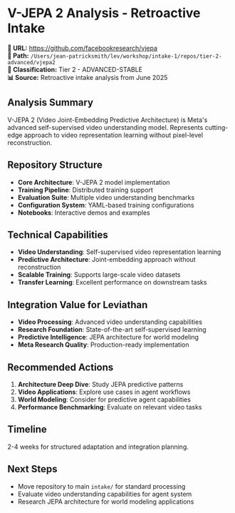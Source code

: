 # V-JEPA 2 Analysis - Retroactive Intake

**🔗 URL:** https://github.com/facebookresearch/vjepa  
**📁 Path:** `/Users/jean-patricksmith/lev/workshop/intake-1/repos/tier-2-advanced/vjepa2`  
**🎯 Classification:** Tier 2 - ADVANCED-STABLE  
**📊 Source:** Retroactive intake analysis from June 2025  

## Analysis Summary

V-JEPA 2 (Video Joint-Embedding Predictive Architecture) is Meta's advanced self-supervised video understanding model. Represents cutting-edge approach to video representation learning without pixel-level reconstruction.

## Repository Structure

- **Core Architecture**: V-JEPA 2 model implementation
- **Training Pipeline**: Distributed training support
- **Evaluation Suite**: Multiple video understanding benchmarks
- **Configuration System**: YAML-based training configurations
- **Notebooks**: Interactive demos and examples

## Technical Capabilities

- **Video Understanding**: Self-supervised video representation learning
- **Predictive Architecture**: Joint-embedding approach without reconstruction
- **Scalable Training**: Supports large-scale video datasets
- **Transfer Learning**: Excellent performance on downstream tasks

## Integration Value for Leviathan

- **Video Processing**: Advanced video understanding capabilities
- **Research Foundation**: State-of-the-art self-supervised learning
- **Predictive Intelligence**: JEPA architecture for world modeling
- **Meta Research Quality**: Production-ready implementation

## Recommended Actions

1. **Architecture Deep Dive**: Study JEPA predictive patterns
2. **Video Applications**: Explore use cases in agent workflows
3. **World Modeling**: Consider for predictive agent capabilities
4. **Performance Benchmarking**: Evaluate on relevant video tasks

## Timeline

2-4 weeks for structured adaptation and integration planning.

## Next Steps

- Move repository to main `intake/` for standard processing
- Evaluate video understanding capabilities for agent system
- Research JEPA architecture for world modeling applications